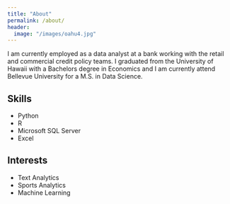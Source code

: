 ```yaml
---
title: "About"
permalink: /about/
header:
  image: "/images/oahu4.jpg"
---
```


I am currently employed as a data analyst at a bank working with the retail and commercial credit policy teams. I graduated from the 
University of Hawaii with a Bachelors degree in Economics and I am currently attend Bellevue University for a M.S. in Data Science. 

## Skills
- Python
- R
- Microsoft SQL Server
- Excel

## Interests
- Text Analytics 
- Sports Analytics
- Machine Learning
